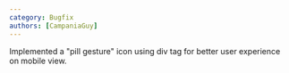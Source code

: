 ```yaml
---
category: Bugfix
authors: [CampaniaGuy]
---
```


Implemented a "pill gesture" icon using div tag for better user experience on mobile view.
